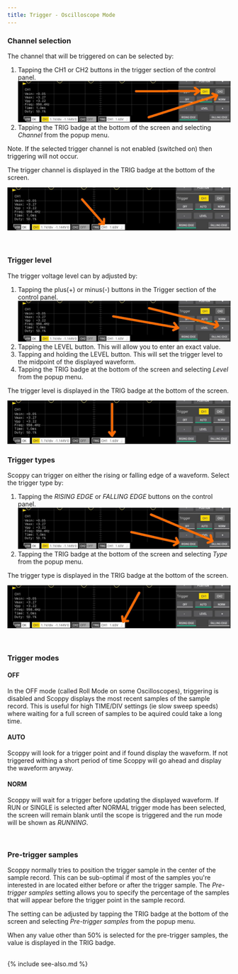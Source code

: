 ```yaml
---
title: Trigger - Oscilloscope Mode
---
```


### Channel selection

The channel that will be triggered on can be selected by:
1. Tapping the CH1 or CH2 buttons in the trigger section of the control panel.
![Trigger channel buttons](images/trigger-channel-buttons.jpg)
2. Tapping the TRIG badge at the bottom of the screen and selecting *Channel* from the popup menu.

Note. If the selected trigger channel is not enabled (switched on) then triggering will not occur.

The trigger channel is displayed in the TRIG badge at the bottom of the screen.

![Trigger badge channel](images/trigger-badge-channel.jpg)

<br>

### Trigger level

The trigger voltage level can by adjusted by:
1. Tapping the plus(+) or minus(-) buttons in the Trigger section of the control panel.
![Trigger level play and minus buttons](images/trigger-level-plus-minus.jpg)
2. Tapping the LEVEL button. This will allow you to enter an exact value.
3. Tapping and holding the LEVEL button. This will set the trigger level to the midpoint of the displayed waveform.
4. Tapping the TRIG badge at the bottom of the screen and selecting *Level* from the popup menu.

The trigger level is displayed in the TRIG badge at the bottom of the screen.

![Trigger badge level](images/trigger-badge-level.jpg)

### Trigger types

Scoppy can trigger on either the rising or falling edge of a waveform. Select the trigger type by:
1. Tapping the *RISING EDGE* or *FALLING EDGE* buttons on the control panel.
![Trigger type buttons](images/trigger-type-buttons.jpg)
2. Tapping the TRIG badge at the bottom of the screen and selecting *Type* from the popup menu.

The trigger type is displayed in the TRIG badge at the bottom of the screen.

![Trigger badge type](images/trigger-badge-type.jpg)

<br>

### Trigger modes

#### OFF

In the OFF mode (called Roll Mode on some Oscilloscopes), triggering is disabled and Scoppy displays the
most recent samples of the sample record. This is
useful for high TIME/DIV settings (ie slow sweep speeds) where waiting for a full screen of samples to be
aquired could take a long time.  

#### AUTO

Scoppy will look for a trigger point and if found display the waveform. If not triggered withing a short period of time Scoppy
will go ahead and display the waveform anyway.

#### NORM

Scoppy will wait for a trigger before updating the displayed waveform. If RUN or SINGLE is selected after NORMAL trigger mode
has been selected, the screen will remain blank until the scope is triggered and the run mode will be shown as *RUNNING*.

<br>

### Pre-trigger samples

Scoppy normally tries to position the trigger sample in the center of the sample record. This can be sub-optimal if most of the samples
you're interested in are located either before or after the trigger sample. The *Pre-trigger samples* setting
allows you to specify the percentage of the samples that will appear before the trigger point in the sample record.

The setting can be adjusted by tapping the TRIG badge at the bottom of the screen and selecting *Pre-trigger samples* from
the popup menu.

When any value other than 50% is selected for the pre-trigger samples, the value is displayed in the TRIG badge.

<br>
{% include see-also.md %}
